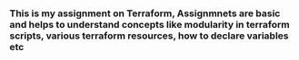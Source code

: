 ### This is my assignment on Terraform, Assignmnets are basic and helps to understand concepts like modularity in terraform scripts, various terraform resources, how to declare variables etc
